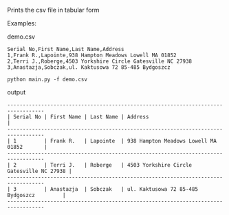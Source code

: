 Prints the csv file in tabular form

Examples:

demo.csv
```
Serial No,First Name,Last Name,Address
1,Frank R.,Lapointe,938 Hampton Meadows Lowell MA 01852
2,Terri J.,Roberge,4503 Yorkshire Circle Gatesville NC 27938
3,Anastazja,Sobczak,ul. Kaktusowa 72 85-485 Bydgoszcz
```

```python main.py -f demo.csv```

output
```
----------------------------------------------------------------------------------
| Serial No | First Name | Last Name | Address                                   |
----------------------------------------------------------------------------------
| 1         | Frank R.   | Lapointe  | 938 Hampton Meadows Lowell MA 01852       |
----------------------------------------------------------------------------------
| 2         | Terri J.   | Roberge   | 4503 Yorkshire Circle Gatesville NC 27938 |
----------------------------------------------------------------------------------
| 3         | Anastazja  | Sobczak   | ul. Kaktusowa 72 85-485 Bydgoszcz         |
----------------------------------------------------------------------------------
```
